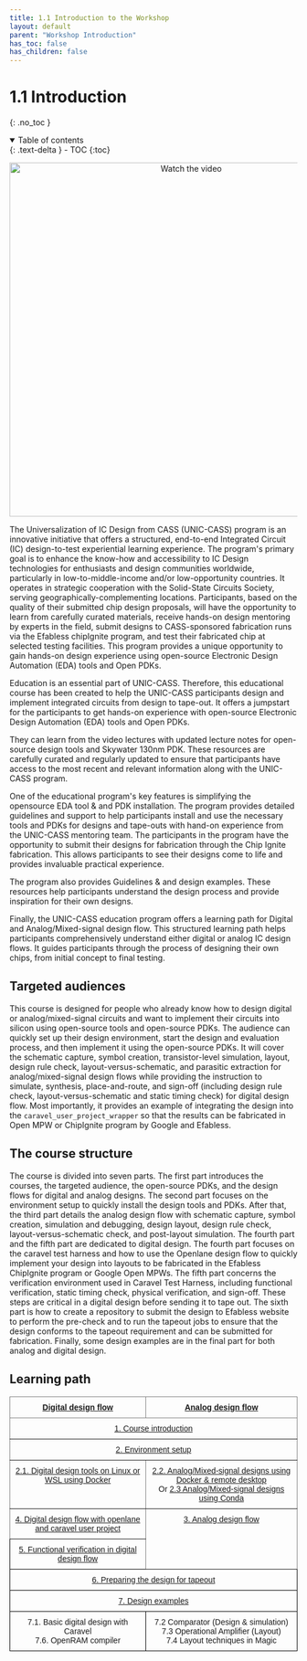 ```yaml
---
title: 1.1 Introduction to the Workshop
layout: default
parent: "Workshop Introduction"
has_toc: false
has_children: false
---
```


# 1.1 Introduction

{: .no_toc }

<details open markdown="block">
  <summary>
    Table of contents
  </summary>
  {: .text-delta }
- TOC
{:toc}
</details>

<p align="center">
  <a href="https://www.youtube.com/watch?v=dX9CGRZwD-w" target="_blank">
    <img src="https://img.youtube.com/vi/dX9CGRZwD-w/0.jpg" alt="Watch the video" width="620"/>
  </a>
</p>

The Universalization of IC Design from CASS (UNIC-CASS) program is an innovative initiative that offers a structured, end-to-end Integrated Circuit (IC) design-to-test experiential learning experience. The program's primary goal is to enhance the know-how and accessibility to IC Design technologies for enthusiasts and design communities worldwide, particularly in low-to-middle-income and/or low-opportunity countries. It operates in strategic cooperation with the Solid-State Circuits Society, serving geographically-complementing locations. Participants, based on the quality of their submitted chip design proposals, will have the opportunity to learn from carefully curated materials, receive hands-on design mentoring by experts in the field, submit designs to CASS-sponsored fabrication runs via the Efabless chipIgnite program, and test their fabricated chip at selected testing facilities. This program provides a unique opportunity to gain hands-on design experience using open-source Electronic Design Automation (EDA) tools and Open PDKs.

Education is an essential part of UNIC-CASS. Therefore, this educational course has been created to help the UNIC-CASS participants design and implement integrated circuits from design to tape-out. It offers a jumpstart for the participants to get hands-on experience with open-source Electronic Design Automation (EDA) tools and Open PDKs.

They can learn from the video lectures with updated lecture notes for open-source design tools and Skywater 130nm PDK. These resources are carefully curated and regularly updated to ensure that participants have access to the most recent and relevant information along with the UNIC-CASS program.

One of the educational program's key features is simplifying the opensource EDA tool & and PDK installation. The program provides detailed guidelines and support to help participants install and use the necessary tools and PDKs for designs and tape-outs with hand-on experience from the UNIC-CASS mentoring team.
The participants in the program have the opportunity to submit their designs for fabrication through the Chip Ignite fabrication. This allows participants to see their designs come to life and provides invaluable practical experience.

The program also provides Guidelines & and design examples. These resources help participants understand the design process and provide inspiration for their own designs.

Finally, the UNIC-CASS education program offers a learning path for Digital and Analog/Mixed-signal design flow. This structured learning path helps participants comprehensively understand either digital or analog IC design flows. It guides participants through the process of designing their own chips, from initial concept to final testing.

## Targeted audiences

This course is designed for people who already know how to design digital or analog/mixed-signal circuits and want to implement their circuits into silicon using open-source tools and open-source PDKs. The audience can quickly set up their design environment, start the design and evaluation process, and then implement it using the open-source PDKs. It will cover the schematic capture, symbol creation, transistor-level simulation, layout, design rule check, layout-versus-schematic, and parasitic extraction for analog/mixed-signal design flows while providing the instruction to simulate, synthesis, place-and-route, and sign-off (including design rule check, layout-versus-schematic and static timing check) for digital design flow. Most importantly, it provides an example of integrating the design into the `caravel_user_project_wrapper` so that the results can be fabricated in Open MPW or ChipIgnite program by Google and Efabless.

## The course structure

The course is divided into seven parts. The first part introduces the courses, the targeted audience, the open-source PDKs, and the design flows for digital and analog designs. The second part focuses on the environment setup to quickly install the design tools and PDKs. After that, the third part details the analog design flow with schematic capture, symbol creation, simulation and debugging, design layout, design rule check, layout-versus-schematic check, and post-layout simulation. The fourth part and the fifth part are dedicated to digital design. The fourth part focuses on the caravel test harness and how to use the Openlane design flow to quickly implement your design into layouts to be fabricated in the Efabless ChipIgnite program or Google Open MPWs. The fifth part concerns the verification environment used in Caravel Test Harness, including functional verification, static timing check, physical verification, and sign-off. These steps are critical in a digital design before sending it to tape out. The sixth part is how to create a repository to submit the design to Efabless website to perform the pre-check and to run the tapeout jobs to ensure that the design conforms to the tapeout requirement and can be submitted for fabrication. Finally, some design examples are in the final part for both analog and digital design.

## Learning path

<style type="text/css">
.tg  {border-collapse:collapse;border-spacing:0;margin:0px auto;}
.tg td{border-color:black;border-style:solid;border-width:1px;font-family:Arial, sans-serif;font-size:14px;
  overflow:hidden;padding:10px 5px;word-break:normal;}
.tg th{border-color:black;border-style:solid;border-width:1px;font-family:Arial, sans-serif;font-size:14px;
  font-weight:normal;overflow:hidden;padding:10px 5px;word-break:normal;}
.tg .tg-baqh{text-align:center;vertical-align:top}
.tg .tg-c3ow{border-color:inherit;text-align:center;vertical-align:top}
.tg .tg-7btt{border-color:inherit;font-weight:bold;text-align:center;vertical-align:top}
</style>
<table class="tg"><thead>
  <tr>
    <th class="tg-7btt"><a href="/training/digital-flow.html">Digital design flow</a></th>
    <th class="tg-7btt"><a href="/training/analog-flow.html">Analog design flow</a></th>
  </tr></thead>
<tbody>
  <tr>
    <td class="tg-c3ow" colspan="2"><a href="/training/01-course-intro.html">1. Course introduction</a></td>
  </tr>
  <tr>
    <td class="tg-c3ow" colspan="2"><a href="/training/02-env-setup.html">2. Environment setup</a></td>
  </tr>
  <tr>
    <td class="tg-c3ow"><a href="/training/2.1-digital-design-tool-docker.html">2.1. Digital design tools on Linux or WSL using Docker</a><br></td>
    <td class="tg-c3ow"><a href="/training/2.2-AMS-docker-remote.html">2.2. Analog/Mixed-signal designs using Docker &amp; remote desktop</a><br>Or <a href="/training/2.2-AMS-docker-remote.html">2.3 Analog/Mixed-signal designs using Conda</a></td>
  </tr>
  <tr>
    <td class="tg-c3ow"><a href="/training/4.1-Openlane-overview.html">4. Digital design flow with openlane and caravel user project</a></td>
    <td class="tg-c3ow" rowspan="2"><a href="/training/analog-flow.html">3. Analog design flow</a></td>
  </tr>
  <tr>
    <td class="tg-baqh"><a href="/training/5.1-functional-verification-intro.html">5. Functional verification in digital design flow</a></td>
  </tr>
  <tr>
    <td class="tg-baqh" colspan="2"><a href="/training/06-design-for-tapeout.html">6. Preparing the design for tapeout</a></td>
  </tr>
  <tr>
    <td class="tg-baqh" colspan="2"><a href="/training/07-design-examples.html">7. Design examples</a></td>
  </tr>
  <tr>
    <td class="tg-baqh">7.1. Basic digital design with Caravel<br>7.6. OpenRAM compiler<br></td>
    <td class="tg-baqh">7.2 Comparator (Design &amp; simulation)<br>7.3 Operational Amplifier (Layout)<br>7.4 Layout techniques in Magic</td>
  </tr>
</tbody></table>